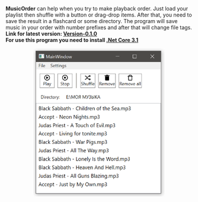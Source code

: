 **MusicOrder** can help when you try to make playback order. Just load your playlist then shuffle with a button or drag-drop items. After that, you need to save the result in a flashcard or some directory. The program will save music in your order with number prefixes and after that will change file tags. <br/>
**Link for latest version: <a href="https://github.com/azam693/MusicOrder/blob/master/Version-0.1.0.7z">Version-0.1.0</a>**
<br/>
**For use this program you need to install [.Net Core 3.1](https://dotnet.microsoft.com/download/dotnet-core/3.1)**
<br/>
<p align="center">
<img height="400" src="https://github.com/azam693/MusicOrder/blob/master/Pictures/1.png">
</p>
